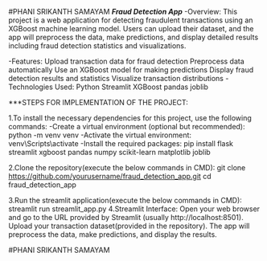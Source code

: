#PHANI SRIKANTH SAMAYAM
***Fraud Detection App***
-Overview:
           This project is a web application for detecting fraudulent transactions using an XGBoost machine learning model. Users can upload their dataset, and the app will preprocess the data, make predictions, and display detailed results including fraud detection statistics and visualizations.

-Features:
           Upload transaction data for fraud detection
           Preprocess data automatically
           Use an XGBoost model for making predictions
           Display fraud detection results and statistics
           Visualize transaction distributions
-Technologies Used:
                   Python
                   Streamlit
                   XGBoost
                   pandas
                   joblib

***STEPS FOR IMPLEMENTATION OF THE PROJECT:

1.To install the necessary dependencies for this project, use the following commands:
   -Create a virtual environment (optional but recommended):          python -m venv venv
   -Activate the virtual environment:                                 venv\Scripts\activate
   -Install the required packages:                                    pip install flask streamlit xgboost pandas numpy scikit-learn matplotlib joblib

2.Clone the repository(execute the below commands in CMD):
                                                           git clone https://github.com/yourusername/fraud_detection_app.git
                                                           cd fraud_detection_app

3.Run the streamlit application(execute the below commands in CMD):
                                                                    streamlit run streamlit_app.py
4.Streamlit Interface:
                       Open your web browser and go to the URL provided by Streamlit (usually http://localhost:8501).
                       Upload your transaction dataset(provided in the repository).
                       The app will preprocess the data, make predictions, and display the results.

#PHANI SRIKANTH SAMAYAM
   
